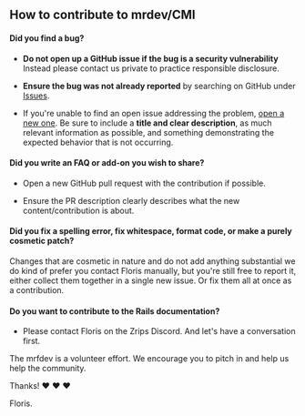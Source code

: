 ## How to contribute to mrdev/CMI

#### **Did you find a bug?**

* **Do not open up a GitHub issue if the bug is a security vulnerability**
Instead please contact us private to practice responsible disclosure.

* **Ensure the bug was not already reported** by searching on GitHub under [Issues](https://github.com/mrfdev/CMI/issues).

* If you're unable to find an open issue addressing the problem, [open a new one](https://github.com/mrfdev/CMI/issues/new). 
Be sure to include a **title and clear description**, as much relevant information as possible, and something demonstrating the expected behavior that is not occurring.

#### **Did you write an FAQ or add-on you wish to share?**

* Open a new GitHub pull request with the contribution if possible.

* Ensure the PR description clearly describes what the new content/contribution is about.

#### **Did you fix a spelling error, fix whitespace, format code, or make a purely cosmetic patch?**

Changes that are cosmetic in nature and do not add anything substantial we do kind of prefer you contact Floris manually, but you're still free to report it, either collect them together in a single new issue. Or fix them all at once as a contribution.

#### **Do you want to contribute to the Rails documentation?**

* Please contact Floris on the Zrips Discord. And let's have a conversation first.

The mrfdev is a volunteer effort. We encourage you to pitch in and help us help the community.

Thanks! :heart: :heart: :heart:

Floris.
